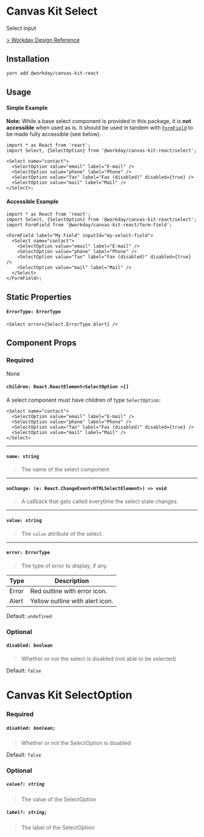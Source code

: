 # Canvas Kit Select

Select input

[> Workday Design Reference](https://design.workday.com/components/inputs/select-drop-down)

## Installation

```sh
yarn add @workday/canvas-kit-react
```

## Usage

#### Simple Example

**Note:** While a base select component is provided in this package, it is **not accessible** when
used as is. It should be used in tandem with [`FormField`](../../form-field/react) to be
made fully accessible (see below).

```tsx
import * as React from 'react';
import Select, {SelectOption} from '@workday/canvas-kit-react/select';

<Select name="contact">
  <SelectOption value="email" label="E-mail" />
  <SelectOption value="phone" label="Phone" />
  <SelectOption value="fax" label="Fax (disabled)" disabled={true} />
  <SelectOption value="mail" label="Mail" />
</Select>;
```

#### Accessible Example

```tsx
import * as React from 'react';
import Select, {SelectOption} from '@workday/canvas-kit-react/select';
import FormField from '@workday/canvas-kit-react/form-field';

<FormField label="My Field" inputId="my-select-field">
  <Select name="contact">
    <SelectOption value="email" label="E-mail" />
    <SelectOption value="phone" label="Phone" />
    <SelectOption value="fax" label="Fax (disabled)" disabled={true} />
    <SelectOption value="mail" label="Mail" />
  </Select>
</FormField>;
```

## Static Properties

#### `ErrorType: ErrorType`

```tsx
<Select error={Select.ErrorType.Alert} />
```

## Component Props

### Required

None

#### `children: React.ReactElement<SelectOption >[]`

A select component must have children of type `SelectOption`:

```tsx
<Select name="contact">
  <SelectOption value="email" label="E-mail" />
  <SelectOption value="phone" label="Phone" />
  <SelectOption value="fax" label="Fax (disabled)" disabled={true} />
  <SelectOption value="mail" label="Mail" />
</Select>
```

---

#### `name: string`

> The name of the select component

---

#### `onChange: (e: React.ChangeEvent<HTMLSelectElement>) => void`

> A callback that gets called everytime the select state changes.

---

#### `value: string`

> The `value` attribute of the select.

---

#### `error: ErrorType`

> The type of error to display, if any.

| Type  | Description                     |
| ----- | ------------------------------- |
| Error | Red outline with error icon.    |
| Alert | Yellow outline with alert icon. |

Default: `undefined`

### Optional

#### `disabled: boolean`

> Whether or not the select is disabled (not able to be selected)

Default: `false`

# Canvas Kit SelectOption

### Required

##### `disabled: boolean;`

> Whether or not the SelectOption is disabled

Default: `false`

### Optional

##### `value?: string`

> The value of the SelectOption

##### `label?: string;`

> The label of the SelectOption
